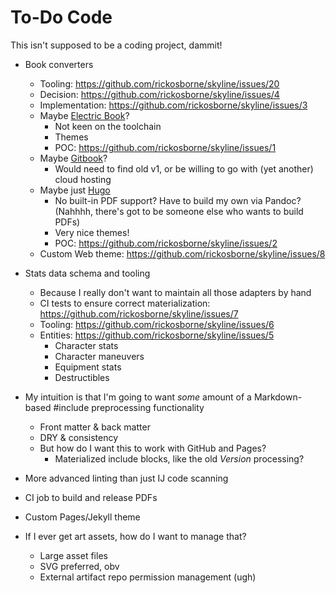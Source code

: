 # To-Do Code

This isn't supposed to be a coding project, dammit!

* Book converters
  * Tooling: https://github.com/rickosborne/skyline/issues/20
  * Decision: https://github.com/rickosborne/skyline/issues/4
  * Implementation: https://github.com/rickosborne/skyline/issues/3
  * Maybe [Electric Book](https://github.com/electricbookworks/electric-book)?
    * Not keen on the toolchain
    * Themes
    * POC: https://github.com/rickosborne/skyline/issues/1
  * Maybe [Gitbook](https://www.gitbook.com/)?
    * Would need to find old v1, or be willing to go with (yet another) cloud hosting
  * Maybe just [Hugo](https://gohugo.io/documentation/)
    * No built-in PDF support? Have to build my own via Pandoc?  (Nahhhh, there's got to be someone else who wants to build PDFs)
    * Very nice themes!
    * POC: https://github.com/rickosborne/skyline/issues/2
  * Custom Web theme: https://github.com/rickosborne/skyline/issues/8

* Stats data schema and tooling
  * Because I really don't want to maintain all those adapters by hand
  * CI tests to ensure correct materialization: https://github.com/rickosborne/skyline/issues/7
  * Tooling: https://github.com/rickosborne/skyline/issues/6
  * Entities: https://github.com/rickosborne/skyline/issues/5
    * Character stats
    * Character maneuvers
    * Equipment stats
    * Destructibles

* My intuition is that I'm going to want _some_ amount of a Markdown-based #include preprocessing functionality
  * Front matter & back matter
  * DRY & consistency
  * But how do I want this to work with GitHub and Pages?
    * Materialized include blocks, like the old $Version$ processing?

* More advanced linting than just IJ code scanning

* CI job to build and release PDFs

* Custom Pages/Jekyll theme

* If I ever get art assets, how do I want to manage that?
  * Large asset files
  * SVG preferred, obv
  * External artifact repo permission management (ugh)
